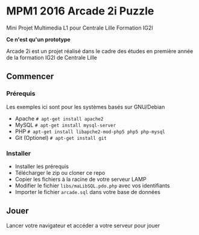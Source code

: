 # MPM1 2016 Arcade 2i Puzzle

Mini Projet Multimedia L1 pour Centrale Lille Formation IG2I

**Ce n'est qu'un prototype**

Arcade 2i est un projet réalisé dans le cadre des études en première année de la formation IG2I de Centrale Lille

## Commencer

### Prérequis

Les exemples ici sont pour les systèmes basés sur GNU/Debian

- Apache `# apt-get install apache2`
- MySQL `# apt-get install mysql-server`
- PHP `# apt-get install libapche2-mod-php5 php5 php-mysql`
- Git (Optionel) `# apt-get install git`

### Installer

- Installer les prérequis
- Télécharger le zip ou cloner ce repo
- Copier les fichiers à la racine de votre serveur LAMP
- Modifier le fichier `libs/maLibSQL.pdo.php` avec vos identifiants
- Importer le fichier `arcade.sql` dans votre base de données

## Jouer

Lancer votre navigateur et accéder a votre serveur pour jouer
